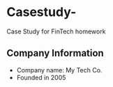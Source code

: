 # Casestudy-
Case Study for FinTech homework

## Company Information 
* Company name: My Tech Co. 
* Founded in 2005 

